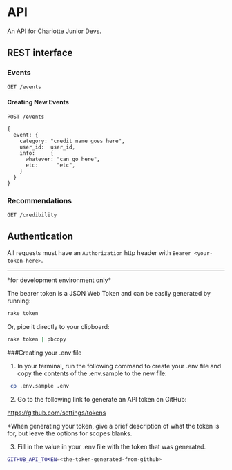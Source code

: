 # API

An API for Charlotte Junior Devs.

## REST interface

### Events

```
GET /events
```

#### Creating New Events
```
POST /events

{
  event: {
    category: "credit name goes here",
    user_id:  user_id,
    info:     {
      whatever: "can go here",
      etc:      "etc",
    }
  }
}

```

### Recommendations

```
GET /credibility
```

## Authentication
All requests must have an `Authorization` http header with `Bearer <your-token-here>`.


<hr>
*for development environment only*

The bearer token is a JSON Web Token and can be easily generated by running:
```sh
rake token
```

Or, pipe it directly to your clipboard:

```sh
rake token | pbcopy
```

###Creating your .env file

1. In your terminal, run the following command to create your .env file and copy the contents of the .env.sample to the new file:
```sh
 cp .env.sample .env
 ```

2. Go to the following link to generate an API token on GitHub:

https://github.com/settings/tokens

*When generating your token, give a brief description of what the token is for, but leave the options for scopes blanks.

3. Fill in the value in your .env file with the token that was generated.
```sh 
GITHUB_API_TOKEN=<the-token-generated-from-github>
```


